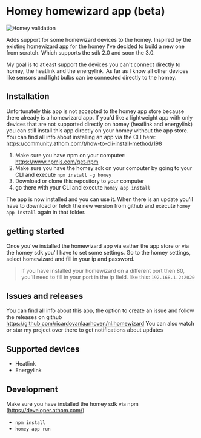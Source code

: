 # Homey homewizard app (beta)
![Homey validation](https://github.com/ricardovanlaarhoven/nl.homewizard/workflows/Homey%20validation/badge.svg)

Adds support for some homewizard devices to the homey.
Inspired by the existing homewizard app for the homey I've decided to build a new one from scratch. Which supports the sdk 2.0 and soon the 3.0.

My goal is to atleast support the devices you can't connect directly to homey, the heatlink and the energylink. As far as I know all other devices like sensors and light bulbs can be connected directly to the homey.

## Installation
Unfortunately this app is not accepted to the homey app store because there already is a homewizard app.
If you'd like a lightweight app with only devices that are not supported directly on homey (heatlink and energylink) you can still install this app directly on your homey without the app store.
You can find all info about installing an app via the CLI here: https://community.athom.com/t/how-to-cli-install-method/198

1. Make sure you have npm on your computer: https://www.npmjs.com/get-npm
2. Make sure you have the homey sdk on your computer by going to your CLI and execute `npm install -g homey`
3. Download or clone this repository to your computer
4. go there with your CLI and execute `homey app install`

The app is now installed and you can use it. When there is an update you'll have to download or fetch the new version from github and execute `homey app install` again in that folder.


## getting started
Once you've installed the homewizard app via eather the app store or via the homey sdk you'll have to set some settings.
Go to the homey settings, select homewizard and fill in your ip and password.

> If you have installed your homewizard on a different port then 80, you'll need to fill in your port in the ip field. like this: `192.168.1.2:2020`

## Issues and releases
You can find all info about this app, the option to create an issue and follow the releases on github https://github.com/ricardovanlaarhoven/nl.homewizard
You can also watch or star my project over there to get notifications about updates

## Supported devices
- Heatlink
- Energylink

## Development
Make sure you have installed the homey sdk via npm (https://developer.athom.com/)

- `npm install`
- `homey app run`


